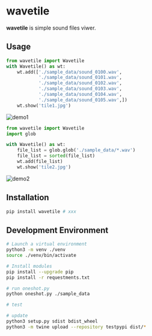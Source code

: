 # wavetile

**wavetile** is simple sound files viwer.

## Usage
```python
from wavetile import Wavetile
with Wavetile() as wt:
    wt.add(['./sample_data/sound_0100.wav',
            './sample_data/sound_0101.wav',
            './sample_data/sound_0102.wav',
            './sample_data/sound_0103.wav',
            './sample_data/sound_0104.wav',
            './sample_data/sound_0105.wav',])
    wt.show('tile1.jpg')
```
![demo1](https://raw.githubusercontent.com/cygkichi/wavetile/master/examples/img/tile1.jpg)

```python
from wavetile import Wavetile
import glob

with Wavetile() as wt:
    file_list = glob.glob('./sample_data/*.wav')
    file_list = sorted(file_list)
    wt.add(file_list)
    wt.show('tile2.jpg')
```
![demo2](https://raw.githubusercontent.com/cygkichi/wavetile/master/examples/img/tile2.jpg)


## Installation

```bash
pip install wavetile # xxx
```


## Development Environment

```bash
# Launch a virtual environment
python3 -m venv ./venv
source ./venv/bin/activate

# Install modules
pip install --upgrade pip
pip install -r requestments.txt

# run oneshot.py
python oneshot.py ./sample_data

# test

# update
python3 setup.py sdist bdist_wheel
python3 -m twine upload --repository testpypi dist/*
```
